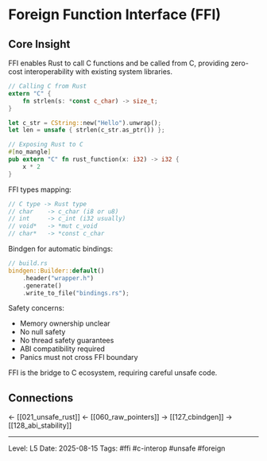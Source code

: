 # Foreign Function Interface (FFI)

## Core Insight
FFI enables Rust to call C functions and be called from C, providing zero-cost interoperability with existing system libraries.

```rust
// Calling C from Rust
extern "C" {
    fn strlen(s: *const c_char) -> size_t;
}

let c_str = CString::new("Hello").unwrap();
let len = unsafe { strlen(c_str.as_ptr()) };

// Exposing Rust to C
#[no_mangle]
pub extern "C" fn rust_function(x: i32) -> i32 {
    x * 2
}
```

FFI types mapping:
```rust
// C type -> Rust type
// char    -> c_char (i8 or u8)
// int     -> c_int (i32 usually)
// void*   -> *mut c_void
// char*   -> *const c_char
```

Bindgen for automatic bindings:
```rust
// build.rs
bindgen::Builder::default()
    .header("wrapper.h")
    .generate()
    .write_to_file("bindings.rs");
```

Safety concerns:
- Memory ownership unclear
- No null safety
- No thread safety guarantees
- ABI compatibility required
- Panics must not cross FFI boundary

FFI is the bridge to C ecosystem, requiring careful unsafe code.

## Connections
← [[021_unsafe_rust]]
← [[060_raw_pointers]]
→ [[127_cbindgen]]
→ [[128_abi_stability]]

---
Level: L5
Date: 2025-08-15
Tags: #ffi #c-interop #unsafe #foreign